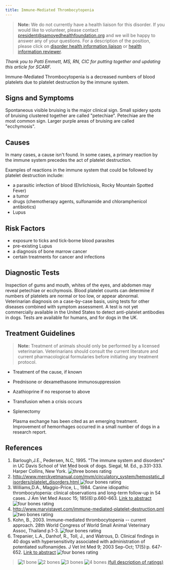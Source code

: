 ```yaml
---
title: Immune-Mediated Thrombocytopenia
---
```

> **Note:** We do not currently have a health liaison for this disorder.
> If you would like to volunteer, please contact
> [president@samoyedhealthfoundation.org](mailto:president@samoyedhealthfoundation.org?subject=Questions%20about%20becoming%20a%20Health%20Information%20Liaison%20or%20Reviewer)
> and we will be happy to answer any of your questions.
> For a description of the position, please click on
> [disorder health information liaison](/become-a-health-information-liaison)
> or
> [health information reviewer](/become-a-health-information-reviewer).

*Thank you to Patti Emmett, MS, RN, CIC for putting together and updating this article for SCARF.*

Immune-Mediated Thrombocytopenia is a decreased numbers of blood platelets due to platelet destruction by the immune system.

## Signs and Symptoms

Spontaneous visible bruising is the major clinical sign.  Small spidery
spots of bruising clustered together are called "petechiae".
Petechiae are the most common sign.  Larger purple areas of bruising are
called "ecchymosis".

## Causes

In many cases, a cause isn't found.  In some cases, a primary reaction
by the immune system precedes the act of platelet destruction.

Examples of reactions in the immune system that could be followed by
platelet destruction include:

* a parasitic infection of blood (Ehrlichiosis, Rocky Mountain Spotted
  Fever)
* a tumor
* drugs (chemotherapy agents, sulfonamide and chloramphenicol
  antibiotics)
* Lupus

## Risk Factors

* exposure to ticks and tick-borne blood parasites
* pre-existing Lupus
* a diagnosis of bone marrow cancer
* certain treatments for cancer and infections

## Diagnostic Tests

Inspection of gums and mouth, whites of the eyes, and abdomen may reveal
petechiae or ecchymosis.  Blood platelet counts can determine if numbers
of platelets are normal or too low, or appear abnormal.  Veterinarian
diagnosis on a case-by-case basis, using tests for other diseases
combined with symptom assessment.  A test is not
yet commercially available in the United States to detect anti-platelet antibodies in dogs. Tests are available for humans, and for dogs in the UK. 

## Treatment Guidelines

> **Note:** Treatment of animals should only be performed by a licensed
> veterinarian. Veterinarians should consult the current literature and
> current pharmacological formularies before initiating any treatment
> protocol.

* Treatment of the cause, if known
* Prednisone or dexamethasone immunosuppression
* Azathioprine if no response to above
* Transfusion when a crisis occurs
* Splenectomy

  Plasma exchange has been cited as an emerging treatment.  Improvement of hemorrhages occurred in a small number of dogs in a research report.

## References

1. Barlough,J.E., Pedersen, N.C, 1995. "The immune system and
   disorders" in UC Davis School of Vet Med book of dogs.  Siegal, M.
   Ed., p.331-333. Harper Collins, New York. ![three bones
   rating](/img/3-bones.gif)
2. [http://www.merckvetmanual.com/mvm/circulatory_system/hemostatic_disorders/platelet_disorders.html ](http://www.merckvetmanual.com/mvm/circulatory_system/hemostatic_disorders/platelet_disorders.html)
   ![four bones
   rating](/img/4-bones.gif)
3. Williams,D.A., Maggio-Price, L., 1984. Canine idiopathic
   thrombocytopenia: clinical observations and long-term follow-up in
   54 cases. J Am Vet Med Assoc 15; 185(6):p.660-663. [Link to
   abstract](http://www.ncbi.nlm.nih.gov/entrez/query.fcgi?db=pubmed&cmd=Retrieve&dopt=AbstractPlus&list_uids=6541641&query_hl=3&itool=pubmed_docsum/)
   ![four bones
   rating](/img/4-bones.gif)
4. <http://www.marvistavet.com/immune-mediated-platelet-destruction.pml>
   ![two bones
   rating](/img/2-bones.gif)
5. Kohn, B., 2003.  Immune-mediated thrombocytopenia -- current
   approach. 28th World Congress of World Small Animal Veterinary
   Assoc, Thailand p.1-3.  ![four bones
   rating](/img/4-bones.gif)
6. Trepanier, L.A., Danhof, R., Toll, J., and Watrous, D.  Clinical
   findings in 40 dogs with hypersensitivity associated with
   administration of potentiated sulfonamides.  J Vet Int Med  9; 2003
   Sep-Oct; 17(5):p. 647-652. [Link to
   abstract](http://www.ncbi.nlm.nih.gov/entrez/query.fcgi?db=pubmed&cmd=Retrieve&dopt=AbstractPlus&list_uids=14529130&query_hl=5&itool=pubmed_docsum)
   ![four bones
   rating](/img/4-bones.gif)

> ![1 bone](/img/1-bone.gif)
> ![2 bones](/img/2-bones.gif)
> ![3 bones](/img/3-bones.gif)
> ![4 bones](/img/4-bones.gif)
> [(full description of ratings)](/diseases/ratings-what-do-they-mean)